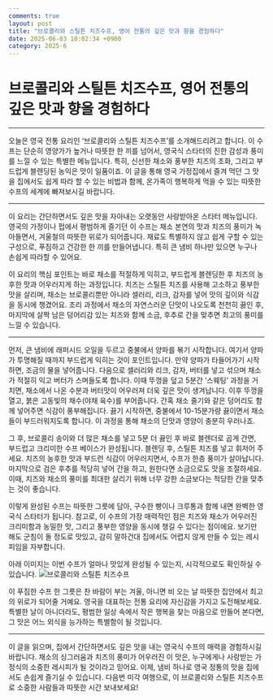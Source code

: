```yaml
---
comments: true
layout: post
title: "브로콜리와 스틸튼 치즈수프, 영어 전통의 깊은 맛과 향을 경험하다"
date: 2025-06-03 10:02:34 +0900
category: 2025-6
---
```


# 브로콜리와 스틸튼 치즈수프, 영어 전통의 깊은 맛과 향을 경험하다

---

오늘은 영국 전통 요리인 ‘브로콜리와 스틸튼 치즈수프’를 소개해드리려고 합니다. 이 수프는 단순히 영양가가 높거나 따뜻한 한 끼를 넘어서, 영국식 스타터의 진한 감성과 풍미를 느낄 수 있는 특별한 메뉴입니다. 특히, 신선한 채소와 풍부한 치즈의 조화, 그리고 부드럽게 블렌딩된 농익은 맛이 일품이죠. 이 글을 통해 영국 가정집에서 즐겨 먹던 그 맛을 집에서도 쉽게 따라 할 수 있는 비법과 함께, 온가족이 행복하게 먹을 수 있는 따뜻한 수프의 세계에 빠져보시길 바랍니다.

---

이 요리는 간단하면서도 깊은 맛을 자아내는 오랫동안 사랑받아온 스타터 메뉴입니다. 영국의 가정이나 펍에서 평범하게 즐기던 이 수프는 채소 본연의 맛과 치즈의 풍미가 녹아들면서, 겨울철의 따뜻한 위로가 되어줍니다. 재료도 특별하지 않고 쉽게 구할 수 있는 구성으로, 푸짐하고 건강한 한 끼를 만들어냅니다. 특히 큰 냄비 하나만 있으면 누구나 손쉽게 따라할 수 있어요.

이 요리의 핵심 포인트는 바로 채소를 적절하게 익히고, 부드럽게 블렌딩한 후 치즈의 농후한 맛과 어우러지게 하는 과정입니다. 치즈는 스틸튼 치즈를 사용해 고소하고 풍부한 맛을 살리며, 채소는 브로콜리뿐만 아니라 셀러리, 리크, 감자를 넣어 맛의 깊이와 식감을 동시에 챙겼어요. 조리 과정에서 채소의 자연스러운 단맛이 나오도록 천천히 끓인 후, 마지막에 살짝 남은 덩어리감 있는 치즈와 함께 소금, 후추로 간을 맞추면 최고의 풍미를 느낄 수 있습니다.

---

먼저, 큰 냄비에 래퍼시드 오일을 두르고 중불에서 양파를 볶기 시작합니다. 여기서 양파가 투명해질 때까지 부드럽게 익히는 것이 포인트입니다. 만약 양파가 타들어가기 시작하면, 조금의 물을 넣어줍니다. 다음으로 셀러리와 리크, 감자, 버터를 넣고 섞으며 채소가 적절히 익고 버터가 스며들도록 합니다. 이때 뚜껑을 덮고 5분간 ‘스웨팅’ 과정을 거치면, 채소에서 나온 수분과 버터맛이 어우러져 더욱 깊은 맛이 생겨납니다. 이후 뚜껑을 열고, 붉은 고동빛의 채수(야채 육수)를 부어줍니다. 간혹 채소 줄기와 같은 덩어리도 함께 넣어주면 식감이 풍부해집니다. 끓기 시작하면, 중불에서 10-15분가량 끓이면서 채소들이 부드러워지도록 합니다. 이 과정을 통해 채소의 단맛과 영양이 충분히 우러나죠.

그 후, 브로콜리 송이와 더 많은 채소를 넣고 5분 더 끓인 후 바로 블렌더로 곱게 간면, 부드럽고 크리미한 수프 베이스가 완성됩니다. 블렌딩 후, 스틸튼 치즈를 넣고 휘저어 주세요. 치즈의 농후한 맛과 부드런 식감이 어우러지면서, 수프가 한층 풍미가 살아납니다. 마지막으로 검은 후추를 적당히 넣어 간을 하고, 원한다면 소금으로도 맛을 조절하세요. 이때, 치즈와 채소의 풍미를 최대한 살리기 위해 너무 강한 소금보다는 적당한 간을 맞추는 것이 좋습니다.

이렇게 완성된 수프는 따뜻한 그릇에 담아, 구수한 빵이나 크루통과 함께 내면 완벽한 영국식 스타터가 됩니다. 참고로, 이 수프의 가장 매력적인 점은 치즈와 채소가 어우러진 크리미함과 농밀한 맛, 그리고 풍부한 영양을 동시에 챙길 수 있다는 점이에요. 보기만 해도 군침이 돌 정도로 맛있고, 감히 말하건대 집에서도 어렵지 않게 만들 수 있는 레시피임을 자부합니다.

아래 이미지는 이번 수프가 얼마나 맛있게 완성될 수 있는지, 시각적으로도 확인하실 수 있습니다.
![브로콜리와 스틸튼 치즈수프](https://www.themealdb.com/images/media/meals/tvvxpv1511191952.jpg)

이 푸짐한 수프 한 그릇은 찬 바람이 부는 겨울, 아니면 비 오는 날 따뜻한 집안에서 최고의 위로가 되어줄 거예요. 영국을 대표하는 전통 요리에 자신감을 가지고 도전해보세요. 특별한 날이 아니더라도, 평범한 일상 속에서 작은 행복을 찾는 마음으로 만들어 본다면, 그 맛은 어느 외식을 능가하는 특별함이 될 것입니다.

---

이 글을 읽으며, 집에서 간단하면서도 깊은 맛을 내는 영국식 수프의 매력을 경험하시길 바랍니다. 채소의 싱그러움과 치즈의 풍미가 어우러진 이 맛은, 누구에게나 사랑받는 가정식의 소중한 레시피가 될 것이라고 믿어요. 이제, 냄비 하나로 영국 정통의 맛을 집에서도 손쉽게 즐기실 수 있습니다. 다음번 미각 여행으로, 이 브로콜리와 스틸튼 치즈수프로 소중한 사람들과 따뜻한 시간 보내보세요!
